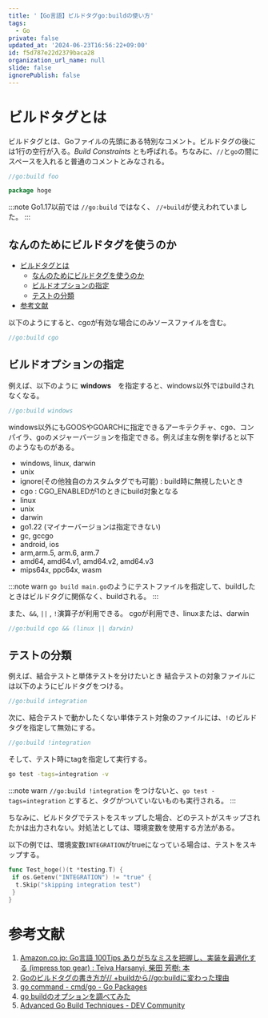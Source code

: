 ```yaml
---
title: '【Go言語】ビルドタグgo:buildの使い方'
tags:
  - Go
private: false
updated_at: '2024-06-23T16:56:22+09:00'
id: f5d787e22d2379baca28
organization_url_name: null
slide: false
ignorePublish: false
---
```

# ビルドタグとは

ビルドタグとは、Goファイルの先頭にある特別なコメント。ビルドタグの後には1行の空行が入る。*Build Constraints* とも呼ばれる。ちなみに、`//`と`go`の間にスペースを入れると普通のコメントとみなされる。

```go
//go:build foo

package hoge
```

:::note
Go1.17以前では `//go:build` ではなく、 `//+build`が使えわれていました。
:::

## なんのためにビルドタグを使うのか

- [ビルドタグとは](#ビルドタグとは)
  - [なんのためにビルドタグを使うのか](#なんのためにビルドタグを使うのか)
  - [ビルドオプションの指定](#ビルドオプションの指定)
  - [テストの分類](#テストの分類)
- [参考文献](#参考文献)

以下のようにすると、cgoが有効な場合にのみソースファイルを含む。

```go
//go:build cgo
```

## ビルドオプションの指定

例えば、以下のように **windows**　を指定すると、windows以外ではbuildされなくなる。

```go
//go:build windows
```

windows以外にもGOOSやGOARCHに指定できるアーキテクチャ、cgo、コンパイラ、goのメジャーバージョンを指定できる。例えば主な例を挙げると以下のようなものがある。

- windows, linux, darwin
- unix
- ignore(その他独自のカスタムタグでも可能) : build時に無視したいとき
- cgo : CGO_ENABLEDが1のときにbuild対象となる
- linux
- unix
- darwin
- go1.22 (マイナーバージョンは指定できない)
- gc, gccgo
- android, ios
- arm,arm.5, arm.6, arm.7
- amd64, amd64.v1, amd64.v2, amd64.v3
- mips64x, ppc64x, wasm

:::note warn
`go build main.go`のようにテストファイルを指定して、buildしたときはビルドタグに関係なく、buildされる。
:::

また、`&&`, `||` , `!`演算子が利用できる。
cgoが利用でき、linuxまたは、darwin

```go
//go:build cgo && (linux || darwin)
```

## テストの分類

例えば、結合テストと単体テストを分けたいとき
結合テストの対象ファイルには以下のようにビルドタグをつける。

```go
//go:build integration
```

次に、結合テストで動かしたくない単体テスト対象のファイルには、`!`のビルドタグを指定して無効にする。

```go
//go:build !integration
```

そして、テスト時にtagを指定して実行する。

```sh
go test -tags=integration -v
```

:::note warn
`//go:build !integration` をつけないと、`go test -tags=integration` とすると、タグがついていないものも実行される。
:::

ちなみに、ビルドタグでテストをスキップした場合、どのテストがスキップされたかは出力されない。対処法としては、環境変数を使用する方法がある。

以下の例では、環境変数`INTEGRATION`がtrueになっている場合は、テストをスキップする。

```go
func Test_hoge()(t *testing.T) {
 if os.Getenv("INTEGRATION") != "true" {
  t.Skip("skipping integration test")
 }
}
```

# 参考文献

1. [Amazon.co.jp: Go言語 100Tips ありがちなミスを把握し、実装を最適化する (impress top gear) : Teiva Harsanyi, 柴田 芳樹: 本](https://www.amazon.co.jp/Go%E8%A8%80%E8%AA%9E-100Tips-%E3%81%82%E3%82%8A%E3%81%8C%E3%81%A1%E3%81%AA%E3%83%9F%E3%82%B9%E3%82%92%E6%8A%8A%E6%8F%A1%E3%81%97%E3%80%81%E5%AE%9F%E8%A3%85%E3%82%92%E6%9C%80%E9%81%A9%E5%8C%96%E3%81%99%E3%82%8B-impress-gear/dp/4295017531)
1. [Goのビルドタグの書き方が// +buildから//go:buildに変わった理由](https://zenn.dev/team_soda/articles/golang-build-tags-history)
1. [go command - cmd/go - Go Packages](https://pkg.go.dev/cmd/go#hdr-Build_constraints)
1. [go buildのオプションを調べてみた](https://zenn.dev/hiroyukim/articles/ccb937039e5747)
1. [Advanced Go Build Techniques - DEV Community](https://dev.to/jacktt/go-build-in-advance-4o8n)
